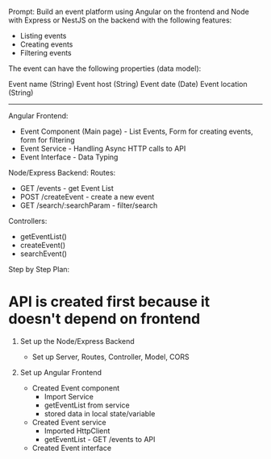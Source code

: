 Prompt: Build an event platform using Angular on the frontend and Node with Express or NestJS on the backend with the following features:

- Listing events
- Creating events
- Filtering events

The event can have the following properties (data model):

Event name (String)
Event host (String)
Event date (Date)
Event location (String)

---

Angular Frontend:

- Event Component (Main page) - List Events, Form for creating events, form for filtering
- Event Service - Handling Async HTTP calls to API
- Event Interface - Data Typing

Node/Express Backend:
Routes:

- GET /events - get Event List
- POST /createEvent - create a new event
- GET /search/:searchParam - filter/search

Controllers:

- getEventList()
- createEvent()
- searchEvent()

Step by Step Plan:

# API is created first because it doesn't depend on frontend

1. Set up the Node/Express Backend

   - Set up Server, Routes, Controller, Model, CORS

2. Set up Angular Frontend
   - Created Event component
     - Import Service
     - getEventList from service
     - stored data in local state/variable
   - Created Event service
     - Imported HttpClient
     - getEventList - GET /events to API
   - Created Event interface
